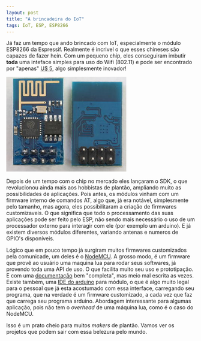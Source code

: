 ```yaml
---
layout: post
title: "A brincadeira do IoT"
tags: IoT, ESP, ESP8266
---
```


Já faz um tempo que ando brincado com IoT, especialmente o módulo ESP8266 da Espressif. Realmente é incrivel o que esses chineses são capazes de fazer hein. Com um pequeno chip, eles conseguiram imbutir **toda** uma inteface simples para uso do Wifi (802.11) e pode ser encontrado por "apenas" [U$ 5](http://pt.aliexpress.com/wholesale?catId=0&initiative_id=SB_20150919053814&SearchText=ESP8266+01 "No momento em que escrevo esse artigo"), algo simplesmente inovador!

![placeholder](https://raw.githubusercontent.com/djunho/djunho.github.io/master/Imagens/ESP8266-01.jpg "Módulo modelo 01")

Depois de um tempo com o chip no mercado eles lançaram o SDK, o que revolucionou ainda mais aos hobbistas de plantão, ampliando muito as possibilidades de aplicações.
Pois antes, os módulos vinham com um firmware interno de comandos AT, algo que, já era notável, simplesmente pelo tamanho, mas agora, eles possibilitaram a criação de firmwares customizaveis. O que significa que todo o processamento das suas aplicações pode ser feito pelo ESP, não sendo mais necessário o uso de um processador externo para interagir com ele (por exemplo um arduino). E já existem diversos módulos diferentes, variando antenas e numeros de GPIO's disponíveis.

Lógico que em pouco tempo já surgiram muitos firmwares customizados pela comunicade, um deles é o [NodeMCU](http://nodemcu.com/index_en.html "NodeMCU"). A grosso modo, é um firmware que provê ao usuário uma maquina lua para rodar seus softwares, já provendo toda uma API de uso. O que facilita muito seu uso e prototipação. E com uma [documentação](https://github.com/nodemcu/nodemcu-firmware "Git Hub") bem "completa", mas meio mal escrita as vezes.
Existe também, uma [IDE do arduino](https://github.com/esp8266/Arduino) para módulo, o que é algo muito legal para o pessoal que já esta acostumado com essa interface, carregando seu programa, que na verdade é um firmware customizado, a cada vez que faz que carrega seu programa arduino. Abordagem interessante para algumas aplicação, pois não tem o *overhead* de uma máquina lua, como é o caso do NodeMCU.

Isso é um prato cheio para muitos *makers* de plantão. Vamos ver os projetos que podem sair com essa belezura pelo mundo.
